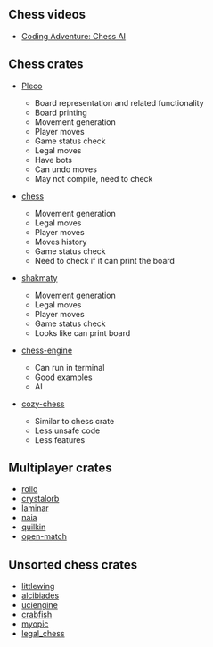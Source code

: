 
## Chess videos

- [Coding Adventure: Chess AI](https://www.youtube.com/watch?v=U4ogK0MIzqk&ab_channel=SebastianLague)

## Chess crates

- [Pleco](https://github.com/sfleischman105/Pleco)
  * Board representation and related functionality
  * Board printing
  * Movement generation
  * Player moves
  * Game status check
  * Legal moves
  * Have bots
  * Can undo moves
  * May not compile, need to check

- [chess](https://github.com/jordanbray/chess)
  * Movement generation
  * Legal moves
  * Player moves
  * Moves history
  * Game status check
  * Need to check if it can print the board

- [shakmaty](https://github.com/niklasf/shakmaty)
  * Movement generation
  * Legal moves
  * Player moves
  * Game status check
  * Looks like can print board

- [chess-engine](https://github.com/adam-mcdaniel/chess-engine)
  * Can run in terminal
  * Good examples
  * AI

- [cozy-chess](https://github.com/analog-hors/cozy-chess)
  * Similar to chess crate
  * Less unsafe code
  * Less features

## Multiplayer crates

- [rollo](https://github.com/netskillzgh/rollo)
- [crystalorb](https://github.com/ErnWong/crystalorb)
- [laminar](https://github.com/TimonPost/laminar)
- [naia](https://github.com/naia-rs/naia)
- [quilkin](https://github.com/googleforgames/quilkin)
- [open-match](https://github.com/googleforgames/open-match)

## Unsorted chess crates

- [littlewing](https://lib.rs/crates/littlewing)
- [alcibiades](https://lib.rs/crates/alcibiades)
- [uciengine](https://github.com/hyperchessbot/uciengine)
- [crabfish](https://github.com/monlih/crabfish)
- [myopic](https://github.com/th0masb/myopic/)
- [legal_chess](https://github.com/paul-schaaf/legal_chess)
